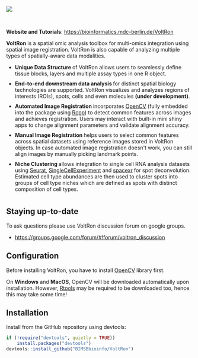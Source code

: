 ![](https://bimsbstatic.mdc-berlin.de/landthaler/VoltRon/Package/images/voltron_framework.png)

<br>

**Website and Tutorials**: <a href="https://bioinformatics.mdc-berlin.de/VoltRon">https://bioinformatics.mdc-berlin.de/VoltRon</a>

**VoltRon**  is a spatial omic analysis toolbox for multi-omics integration using spatial image registration. VoltRon is also capable of analyzing multiple types of spatially-aware data modalities.

   <ul class="maintext2">
     <li style="padding-bottom: 10px">
      <strong> Unique Data Structure </strong> of VoltRon allows users to seamlessly define tissue blocks, layers and multiple assay types in one R object.
     </li>
     <li style="padding-bottom: 10px">
      <strong> End-to-end downstream data analysis </strong> for distinct spatial biology technologies are supported. VoltRon visualizes and analyzes regions of interests (ROIs), spots, cells and even molecules <strong>(under development)</strong>.
     </li>
    <li style="padding-bottom: 10px">
      <strong> Automated Image Registration </strong> incorporates <a href="https://opencv.org/">OpenCV</a> (fully embedded into the package using <a href="https://www.rcpp.org/">Rcpp</a>) to detect common features across images and achieves registration. Users may interact with built-in mini shiny apps to change alignment parameters and validate alignment accuracy. 
    </li>
    <li style="padding-bottom: 10px">
      <strong> Manual Image Registration </strong> helps users to select common features across spatial datasets using reference images stored in VoltRon objects. In case automated image registration doesn't work, you can still align images by manually picking landmark points.
    </li>
    <li style="padding-bottom: 10px">
      <strong> Niche Clustering </strong> allows integration to single cell RNA analysis datasets using <a href="https://satijalab.org/seurat/">Seurat</a>, <a href="https://www.bioconductor.org/packages/release/bioc/vignettes/SingleCellExperiment/inst/doc/intro.html">SingleCellExperiment</a> and <a href="https://github.com/dmcable/spacexr">spacexr</a> for spot deconvolution. Estimated cell type abundances are then used to cluster spots into groups of cell type niches which are defined as spots with distinct composition of cell types.  
    </li>
   </ul>

## Staying up-to-date

To ask questions please use VoltRon discussion forum on google groups.

- https://groups.google.com/forum/#!forum/voltron_discussion

## Configuration

Before installing VoltRon, you have to install [OpenCV](https://opencv.org/) library first. 

On **Windows** and **MacOS**, OpenCV will be downloaded automatically upon installation. However, [Rtools](https://cran.r-project.org/bin/windows/Rtools/rtools43/rtools.html) may be required to be downloaded too, hence this may take some time!

<!--
# To install on **MacOS**, you need to first install [homebrew](https://brew.sh/): 
# 
# ```sh
# /bin/bash -c "$(curl -fsSL https://raw.githubusercontent.com/Homebrew/install/HEAD/install.sh)"
# ```
# 
# Then, OpenCV is installed using **brew install** command.
# 
# ```sh
# brew install pkg-config
# brew install opencv
# ```
-->

<!--
On **Ubuntu** or **Fedora** you need [`libopencv-dev`](https://packages.debian.org/testing/libopencv-dev) or [`opencv-devel`](https://src.fedoraproject.org/rpms/opencv):

```sh
sudo apt-get install libopencv-dev
```
-->

## Installation

Install from the GitHub repository using devtools:

``` r
if (!require("devtools", quietly = TRUE))
    install.packages("devtools")
devtools::install_github("BIMSBbioinfo/VoltRon")
```
